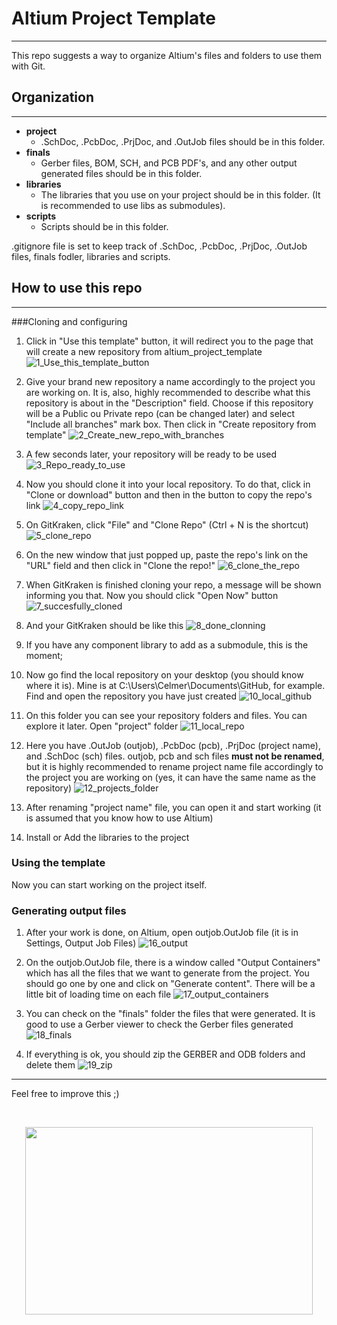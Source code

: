 # Altium Project Template

---

This repo suggests a way to organize Altium's files and folders to use them with Git.

## Organization

---

- **project**
    - .SchDoc, .PcbDoc, .PrjDoc, and .OutJob files should be in this folder.
- **finals**
    - Gerber files, BOM, SCH, and PCB PDF's, and any other output generated files should be in this folder.
- **libraries**
    - The libraries that you use on your project should be in this folder. (It is recommended to use libs as submodules).
- **scripts**
    - Scripts should be in this folder.

.gitignore file is set to keep track of .SchDoc, .PcbDoc, .PrjDoc, .OutJob files, finals fodler, libraries and scripts.


## How to use this repo

---

###Cloning and configuring

1. Click in "Use this template" button, it will redirect you to the page that will create a new repository from altium_project_template
![1_Use_this_template_button](images/1_Use_this_template_button.jpg)

2. Give your brand new repository a name accordingly to the project you are working on. It is, also, highly recommended to describe what this repository is about in the "Description" field. Choose if this repository will be a Public ou Private repo (can be changed later) and select "Include all branches" mark box. Then click in "Create repository from template"
![2_Create_new_repo_with_branches](images/2_Create_new_repo_with_branches.jpg)<br>

3. A few seconds later, your repository will be ready to be used
![3_Repo_ready_to_use](images/3_Repo_ready_to_use.jpg)

4. Now you should clone it into your local repository. To do that, click in "Clone or download" button and then in the button to copy the repo's link
![4_copy_repo_link](images/4_copy_repo_link.jpg)

5. On GitKraken, click "File" and "Clone Repo" (Ctrl + N is the shortcut)
![5_clone_repo](images/5_clone_repo.jpg)

6. On the new window that just popped up, paste the repo's link on the "URL" field and then click in "Clone the repo!"
![6_clone_the_repo](images/6_clone_the_repo.jpg)

7. When GitKraken is finished cloning your repo, a message will be shown informing you that. Now you should click "Open Now" button
![7_succesfully_cloned](images/7_succesfully_cloned.jpg)

8. And your GitKraken should be like this
![8_done_clonning](images/8_done_clonning.jpg)

9. If you have any component library to add as a submodule, this is the moment;

10. Now go find the local repository on your desktop (you should know where it is). Mine is at C:\Users\Celmer\Documents\GitHub, for example. Find and open the repository you have just created
![10_local_github](images/10_local_github.jpg)

11. On this folder you can see your repository folders and files. You can explore it later. Open "project" folder
![11_local_repo](images/11_local_repo.jpg)

12. Here you have .OutJob (outjob), .PcbDoc (pcb), .PrjDoc (project name), and .SchDoc (sch) files. outjob, pcb and sch files **must not be renamed**, but it is highly recommended to rename project name file accordingly to the project you are working on (yes, it can have the same name as the repository)
![12_projects_folder](images/12_projects_folder.jpg)

13. After renaming "project name" file, you can open it and start working (it is assumed that you know how to use Altium)

14. Install or Add the libraries to the project

### Using the template

Now you can start working on the project itself.

### Generating output files

1. After your work is done, on Altium, open outjob.OutJob file (it is in Settings, Output Job Files)
![16_output](images/16_output.jpg)

2. On the outjob.OutJob file, there is a window called "Output Containers" which has all the files that we want to generate from the project. You should go one by one and click on "Generate content". There will be a little bit of loading time on each file
![17_output_containers](images/17_output_containers.jpg)

3. You can check on the "finals" folder the files that were generated. It is good to use a Gerber viewer to check the Gerber files generated
![18_finals](images/18_finals.jpg)

4. If everything is ok, you should zip the GERBER and ODB folders and delete them
![19_zip](images/19_zip.jpg)

---

Feel free to improve this ;)

<br>
<p align="center">
  <img width="460" height="300" src="images/he-man3.jpg">
</p>